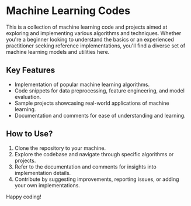 # Machine Learning Codes
This is a collection of machine learning code and projects aimed at exploring and implementing various algorithms and techniques. Whether you're a beginner looking to understand the basics or an experienced practitioner seeking reference implementations, you'll find a diverse set of machine learning models and utilities here.

## Key Features
- Implementation of popular machine learning algorithms.
- Code snippets for data preprocessing, feature engineering, and model evaluation.
- Sample projects showcasing real-world applications of machine learning.
- Documentation and comments for ease of understanding and learning.

## How to Use?
1. Clone the repository to your machine.
2. Explore the codebase and navigate through specific algorithms or projects.
3. Refer to the documentation and comments for insights into implementation details.
4. Contribute by suggesting improvements, reporting issues, or adding your own implementations.

Happy coding!
